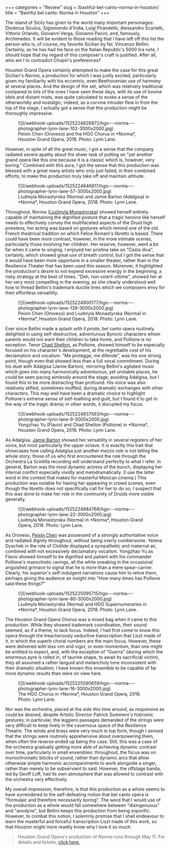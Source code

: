 +++
categories = "Review"
slug = /bashful-bel-canto-norma-in-houston/
title = "Bashful bel canto: Norma in Houston"
+++

The island of Sicily has given to the world many important personages: Diodorus Siculus, Sigismondo d'India, Luigi Pirandello, Alessandro Scarlatti, Vittorio Orlando, Giovanni Verga, Giovanni Pacini, and, famously, Archimedes. It will be evident to those reading that I have left off this list the person who is, of course, my favorite Sicilian by far, Vincenzo Bellini. Certainly, as he has had his face on the Italian Republic's 5000 lira note, I should hope that my regard of this composer's craft is justified. After all, who am I to contradict Chopin's preferences?

Houston Grand Opera certainly attempted to make the case for this great Sicilian's *Norma*, a production for which I was justly excited, particularly given my familiarity with his eccentric, even Beethovenian use of harmony at several places. And the design of the set, which was relatively traditional compared to lots of the ones I have seen these days, with its use of bovine idols and distant mists, was quite calculated to evoke a sense of the otherworldly and nostalgic; indeed, as a corvine intruder flew in from the top of the stage, I actually got a sense that this production might be thoroughly impressive. 

<figure data-type="image">
![](/webhook-uploads/1525224828872/hgo---norma---photographer-lynn-lane-102-3000x2000.jpg)
<figcaption>Peixin Chen (Oroveso) and the HGO Chorus in *Norma*, Houston Grand Opera, 2018. Photo: Lynn Lane.</figcaption>
</figure>

However, in spite of all the great music, I got a sense that the company radiated severe apathy about the sheer task of putting on "yet another grand opera like this one because it is a classic which is, however, very boring." Combined with this aura, I got the sense that this production was blessed with a great many artists who only just failed, in their combined efforts, to make this production truly take off and maintain altitude.

<figure data-type="image">
![](/webhook-uploads/1525224846817/hgo---norma---photographer-lynn-lane-57-3000x2000.jpg)
<figcaption>Liudmyla Monastyrska (Norma) and Jamie Barton (Adalgisa) in *Norma*, Houston Grand Opera, 2018. Photo: Lynn Lane.</figcaption>
</figure>

Throughout, Norma ([Liudmyla Monastyrska](/scene/people/liudmyla-monastyrska/)) showed herself entirely capable of maintaining the dignified posture that a tragic heroine like herself needs to effectively convey the multifaceted aspects of the Druid high priestess; her acting was based on gestures which remind one of the old French theatrical tradition on which Felice Romani's libretto is based. There could have been more contrast, however, in the more intimate scenes, particularly those involving her children. Her reserve, however, went a bit far when it came to singing. I enjoyed her pristine take on "Casta diva", certainly, which showed great use of breath control, but I got the sense that it would have been more opportune in a smaller theater, rather than in the Resilience Theater that has been used this season. Moreover, it highlighted the production's desire to not expend excessive energy in the beginning, a risky strategy at the best of times. "Deh, non volerli vittime", showed her at her very most compelling in the evening, as she clearly understood well how to thread Bellini's trademark ductile lines which we composers envy for their effortless versatility.

<figure data-type="image">
![](/webhook-uploads/1525224900177/hgo---norma---photographer-lynn-lane-139-3000x2000.jpg)
<figcaption>Peixin Chen (Oroveso) and Liudmyla Monastyrska (Norma) in *Norma*, Houston Grand Opera, 2018. Photo: Lynn Lane.</figcaption>
</figure>

Ever since Bellini made a splash with *Il pirata*, bel canto opera routinely delighted in using self-destructive, adventurous Byronic characters whom parents would not want their children to take home, and Pollione is no exception. Tenor [Chad Shelton](/scene/people/chad-shelton/), as Pollione, showed himself to be especially focused on his character's development, at the regrettable cost of his declamation and vocalism. "Me protegge, me difende", was his one strong point, though even that showed less than a full vocal commitment. During his duet with Adalgisa (Jamie Barton), mirroring Bellini's agitated music which goes into many harmonically adventurous, yet unstable places, he could be seen pacing aimlessly around the stage, avoiding Adalgisa, but I found this to be more distracting than profound. His voice was also relatively stifled, sometimes muffled, during dramatic exchanges with other characters. This may well have been a dramatic choice to highlight Pollione's extreme sense of self-loathing and guilt, but I found it to get in the way of the tragic drama; in other words, it disrupted my focus.

<figure data-type="image">
![](/webhook-uploads/1525224937563/hgo---norma---photographer-lynn-lane-9-3000x2000.jpg)
<figcaption>Yongzhao Yu (Flavio) and Chad Shelton (Pollione) in *Norma*, Houston Grand Opera, 2018. Photo: Lynn Lane.</figcaption>
</figure>

As Adalgisa, [Jamie Barton](/scene/people/jamie-barton/) showed her versatility in several registers of her voice, but most particularly the upper octave. It is exactly this trait that showcases how calling Adalgisa just another mezzo role is not telling the whole story; those of us who first encountered the role through the Orchestra La Scintilla recording will understand perfectly to what I refer. In general, Barton was the most dynamic actress of the bunch, displaying her internal conflict especially vividly and melodramatically. (I use the latter word in the context that makes for masterful Mexican cinema.) This production was notable for having her appearing in crowd scenes, even though the libretto does not specifically call for her to do so; I suspect that this was done to make her role in the community of Druids more visible generally. 

<figure data-type="image">
![](/webhook-uploads/1525224984768/hgo---norma---photographer-lynn-lane-22-3000x2000.jpg)
<figcaption>Liudmyla Monastyrska (Norma) in *Norma*, Houston Grand Opera, 2018. Photo: Lynn Lane.</figcaption>
</figure>

As Oroveso, [Peixin Chen](/scene/people/peixin-chen/) was possessed of a strongly authoritative voice and radiated dignity throughout, without being overly cumbersome. Yelena Dyachek in the role of Clotilde displayed a sympathetic and maternal air, combined with not excessively declamatory vocalism. Yongzhao Yu as Flavio showed himself to be dignified and patient with his commander Pollione's masochistic ravings, all the while sneaking in the occasional anguished grimace to signal that he is more than a mere spear-carrier. Clearly, his superior's self-indulgent narrations cause him to relive them, perhaps giving the audience an insight into "How many times has Pollione said these things?"

<figure data-type="image">
![](/webhook-uploads/1525225095715/hgo---norma---photographer-lynn-lane-80-3000x2000.jpg)
<figcaption>Liudmyla Monastyrska (Norma) and HGO Supernumeraries in *Norma*, Houston Grand Opera, 2018. Photo: Lynn Lane.</figcaption>
</figure>

The Houston Grand Opera Chorus was a mixed bag when it came to this production. While they showed trademark coordination, their sound seemed, as if a theme, to lack focus. Indeed, I had first come to know this opera through the treacherously seductive transcription that Liszt made of it, in which the superb choral numbers are the main focus. However, these were delivered with less vim and vigor, or even momentum, than one might be entitled to expect, and, with the exception of "Guerra" (during which the enormous pyre is rolled in, of taurine shape, to await its sacrificial victim), they all assumed a rather languid and melancholy tone inconsistent with their dramatic situation; I have known this ensemble to be capable of far more dynamic results than were on view here.

<figure data-type="image">
![](/webhook-uploads/1525225090659/hgo---norma---photographer-lynn-lane-16-3000x2000.jpg)
<figcaption>The HGO Chorus in *Norma*, Houston Grand Opera, 2018. Photo: Lynn Lane.</figcaption>
</figure>

Nor was the orchestra, placed at the side this time around, as responsive as could be desired, despite Artistic Director Patrick Summers's histrionic gestures; in particular, the leggiero passages demanded of the strings were very difficult to keep lively in the cavernous space of the Resilience Theatre. The winds and brass were very much in top form, though I sensed that the strings were routinely apprehensive about overpowering them, when often the reverse ended up being the case. Still, this was a case of the orchestra gradually getting more able of achieving dynamic contrast over time, particularly in small ensembles: throughout, the focus was on monochromatic blocks of sound, rather than dynamic arcs that allow otherwise simple harmonic accompaniments to work alongside a singer, rather than merely to be subservient to said. However, the offstage banda, led by Geoff Loff, had its own atmosphere that was allowed to contrast with the orchestra very effectively. 

My overall impression, therefore, is that this production as a whole seems to have surrendered to the self-defeating notion that bel canto opera is "formulaic and therefore necessarily boring". The word that I would use of the production as a whole would fall somewhere between "disingenuous" and "anodyne", but Bellini keeps this production from being soporific. However, to combat this notion, I solemnly promise that I shall endeavour to learn the masterful and forceful transcription Liszt made of this work, so that Houston might more readily know why I love it so much.

>Houston Grand Opera's production of *Norma* runs through May 11. For details and tickets, [click here.](https://www.houstongrandopera.org/norma)
